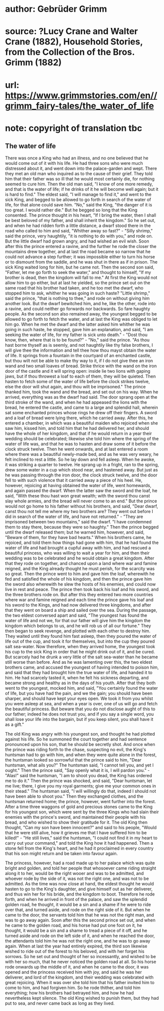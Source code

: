 # author: Gebrüder Grimm
# source: ?Lucy Crane and Walter Crane (1882), Household Stories, from the Collection of the Bros. Grimm (1882)
# url: https://www.grimmstories.com/en//grimm_fairy-tales/the_water_of_life
# note: copyright of translation tbc

## The water of life 

There was once a King who had an illness, and no one believed that he
would come out of it with his life. He had three sons who were much
distressed about it, and went down into the palace-garden and wept.
There they met an old man who inquired as to the cause of their grief.
They told him that their father was so ill that he would most certainly
die, for nothing seemed to cure him. Then the old man said, "I know of
one more remedy, and that is the water of life; if he drinks of it he
will become well again; but it is hard to find." The eldest said, "I
will manage to find it," and went to the sick King, and begged to be
allowed to go forth in search of the water of life, for that alone could
save him. "No," said the King, "the danger of it is too great. I
would rather die." But he begged so long that the King consented. The
prince thought in his heart, "If I bring the water, then I shall be
best beloved of my father, and shall inherit the kingdom." So he set
out, and when he had ridden forth a little distance, a dwarf stood there
in the road who called to him and said, "Whither away so fast?" -
"Silly shrimp," said the prince, very haughtily, "it is nothing to do
with you," and rode on. But the little dwarf had grown angry, and had
wished an evil wish. Soon after this the prince entered a ravine, and
the further he rode the closer the mountains drew together, and at last
the road became so narrow that he could not advance a step further; it
was impossible either to turn his horse or to dismount from the saddle,
and he was shut in there as if in prison. The sick King waited long for
him, but he came not. Then the second son said, "Father, let me go
forth to seek the water," and thought to himself, "If my brother is
dead, then the kingdom will fall to me." At first the King would not
allow him to go either, but at last he yielded, so the prince set out on
the same road that his brother had taken, and he too met the dwarf, who
stopped him to ask, whither he was going in such haste? "Little
shrimp," said the prince, "that is nothing to thee," and rode on
without giving him another look. But the dwarf bewitched him, and he,
like the other, rode into a ravine, and could neither go forwards nor
backwards. So fare haughty people.
As the second son also remained away, the youngest begged to be allowed
to go forth to fetch the water, and at last the King was obliged to let
him go. When he met the dwarf and the latter asked him whither he was
going in such haste, he stopped, gave him an explanation, and said, "I
am seeking the water of life, for my father is sick unto death." -
"Dost thou know, then, where that is to be found?" - "No," said the
prince. "As thou hast borne thyself as is seemly, and not haughtily
like thy false brothers, I will give thee the information and tell thee
how thou mayst obtain the water of life. It springs from a fountain in
the courtyard of an enchanted castle, but thou wilt not be able to make
thy way to it, if I do not give thee an iron wand and two small loaves
of bread. Strike thrice with the wand on the iron door of the castle and
it will spring open: inside lie two lions with gaping jaws, but if thou
throwest a loaf to each of them, they will be quieted. Then hasten to
fetch some of the water of life before the clock strikes twelve, else
the door will shut again, and thou wilt be imprisoned." The prince
thanked him, took the wand and the bread, and set out on his way. When
he arrived, everything was as the dwarf had said. The door sprang open
at the third stroke of the wand, and when he had appeased the lions with
the bread, he entered the castle, and came to a large and splendid hall,
wherein sat some enchanted princes whose rings he drew off their
fingers. A sword and a loaf of bread were lying there, which he carried
away. After this, he entered a chamber, in which was a beautiful maiden
who rejoiced when she saw him, kissed him, and told him that he had
delivered her, and should have the whole of her kingdom, and that if he
would return in a year their wedding should be celebrated; likewise she
told him where the spring of the water of life was, and that he was to
hasten and draw some of it before the clock struck twelve. Then he went
onwards, and at last entered a room where there was a beautiful
newly-made bed, and as he was very weary, he felt inclined to rest a
little. So he lay down and fell asleep. When he awoke, it was striking a
quarter to twelve. He sprang up in a fright, ran to the spring, drew
some water in a cup which stood near, and hastened away. But just as he
was passing through the iron door, the clock struck twelve, and the door
fell to with such violence that it carried away a piece of his heel. He,
however, rejoicing at having obtained the water of life, went homewards,
and again passed the dwarf. When the latter saw the sword and the loaf,
he said, "With these thou hast won great wealth; with the sword thou
canst slay whole armies, and the bread will never come to an end." But
the prince would not go home to his father without his brothers, and
said, "Dear dwarf, canst thou not tell me where my two brothers are?
They went out before I did in search of the water of life, and have not
returned." - "They are imprisoned between two mountains," said the
dwarf. "I have condemned them to stay there, because they were so
haughty." Then the prince begged until the dwarf released them; but he
warned him, however, and said, "Beware of them, for they have bad
hearts." When his brothers came, he rejoiced, and told them how things
had gone with him, that he had found the water of life and had brought a
cupful away with him, and had rescued a beautiful princess, who was
willing to wait a year for him, and then their wedding was to be
celebrated and he would obtain a great kingdom. After that they rode on
together, and chanced upon a land where war and famine reigned, and the
King already thought he must perish, for the scarcity was so great. Then
the prince went to him and gave him the loaf, wherewith he fed and
satisfied the whole of his kingdom, and then the prince gave him the
sword also wherewith he slew the hosts of his enemies, and could now
live in rest and peace. The prince then took back his loaf and his
sword, and the three brothers rode on. But after this they entered two
more countries where war and famine reigned and each time the prince
gave his loaf and his sword to the Kings, and had now delivered three
kingdoms, and after that they went on board a ship and sailed over the
sea. During the passage, the two eldest conversed apart and said, "The
youngest has found the water of life and not we, for that our father
will give him the kingdom the kingdom which belongs to us, and he will
rob us of all our fortune." They then began to seek revenge, and
plotted with each other to destroy him. They waited until they found him
fast asleep, then they poured the water of life out of the cup, and took
it for themselves, but into the cup they poured salt sea-water. Now
therefore, when they arrived home, the youngest took his cup to the sick
King in order that he might drink out of it, and be cured. But scarcely
had he drunk a very little of the salt sea-water than he became still
worse than before. And as he was lamenting over this, the two eldest
brothers came, and accused the youngest of having intended to poison
him, and said that they had brought him the true water of life, and
handed it to him. He had scarcely tasted it, when he felt his sickness
departing, and became strong and healthy as in the days of his youth.
After that they both went to the youngest, mocked him, and said, "You
certainly found the water of life, but you have had the pain, and we the
gain; you should have been sharper, and should have kept your eyes open.
We took it from you whilst you were asleep at sea, and when a year is
over, one of us will go and fetch the beautiful princess. But beware
that you do not disclose aught of this to our father; indeed he does not
trust you, and if you say a single word, you shall lose your life into
the bargain, but if you keep silent, you shall have it as a gift."

The old King was angry with his youngest son, and thought he had plotted
against his life. So he summoned the court together and had sentence
pronounced upon his son, that he should be secretly shot. And once when
the prince was riding forth to the chase, suspecting no evil, the
King's huntsman had to go with him, and when they were quite alone in
the forest, the huntsman looked so sorrowful that the prince said to
him, "Dear huntsman, what ails you?" The huntsman said, "I cannot
tell you, and yet I ought." Then the prince said, "Say openly what it
is, I will pardon you." - "Alas!" said the huntsman, "I am to shoot
you dead, the King has ordered me to do it." Then the prince was
shocked, and said, "Dear huntsman, let me live; there, I give you my
royal garments; give me your common ones in their stead." The huntsman
said, "I will willingly do that, indeed I should not have been able to
shoot you." Then they exchanged clothes, and the huntsman returned
home; the prince, however, went further into the forest. After a time
three waggons of gold and precious stones came to the King for his
youngest son, which were sent by the three Kings who had slain their
enemies with the prince's sword, and maintained their people with his
bread, and who wished to show their gratitude for it. The old King then
thought, "Can my son have been innocent?" and said to his people,
"Would that he were still alive, how it grieves me that I have suffered
him to be killed!" - "He still lives," said the huntsman, "I could
not find it in my heart to carry out your command," and told the King
how it had happened. Then a stone fell from the King's heart, and he
had it proclaimed in every country that his son might return and be
taken into favour again.

The princess, however, had a road made up to her palace which was quite
bright and golden, and told her people that whosoever came riding
straight along it to her, would be the right wooer and was to be
admitted, and whoever rode by the side of it, was not the right one, and
was not to be admitted. As the time was now close at hand, the eldest
thought he would hasten to go to the King's daughter, and give himself
out as her deliverer, and thus win her for his bride, and the kingdom to
boot. Therefore he rode forth, and when he arrived in front of the
palace, and saw the splendid golden road, he thought, it would be a sin
and a shame if he were to ride over that, and turned aside, and rode on
the right side of it. But when he came to the door, the servants told
him that he was not the right man, and was to go away again. Soon after
this the second prince set out, and when he came to the golden road, and
his horse had put one foot on it, he thought, it would be a sin and a
shame to tread a piece of it off, and he turned aside and rode on the
left side of it, and when he reached the door, the attendants told him
he was not the right one, and he was to go away again. When at last the
year had entirely expired, the third son likewise wished to ride out of
the forest to his beloved, and with her forget his sorrows. So he set
out and thought of her so incessantly, and wished to be with her so
much, that he never noticed the golden road at all. So his horse rode
onwards up the middle of it, and when he came to the door, it was opened
and the princess received him with joy, and said he was her deliverer,
and lord of the kingdom, and their wedding was celebrated with great
rejoicing. When it was over she told him that his father invited him to
come to him, and had forgiven him. So he rode thither, and told him
everything; how his brothers had betrayed him, and how he had
nevertheless kept silence. The old King wished to punish them, but they
had put to sea, and never came back as long as they lived.
